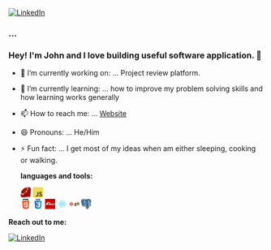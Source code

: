 
  
  <a href="https://www.codeyplus.com/" target="_blank"><img alt="LinkedIn" src="https://www.codeyplus.com/images/codey.png" /></a>


### ...


### Hey! I'm John and I love building useful software application. 👋




- 🔭 I’m currently working on: ... Project review platform.
- 🌱 I’m currently learning: ... how to improve my problem solving skills and how learning works generally
- 📫 How to reach me: ... [Website](https://www.codeyplus.com/)
- 😄 Pronouns: ... He/Him
- ⚡ Fun fact: ... I get most of my ideas when am either sleeping, cooking or walking. 


  **languages and tools:**  

  <code><img height="20" src="https://raw.githubusercontent.com/github/explore/80688e429a7d4ef2fca1e82350fe8e3517d3494d/topics/ruby/ruby.png"></code>
      <code><img height="20" src="https://raw.githubusercontent.com/github/explore/5c058a388828bb5fde0bcafd4bc867b5bb3f26f3/topics/javascript/javascript.png">     </code>
  <code><img height="20" src="https://raw.githubusercontent.com/github/explore/80688e429a7d4ef2fca1e82350fe8e3517d3494d/topics/html/html.png"></code>
  <code><img height="20" src="https://raw.githubusercontent.com/github/explore/80688e429a7d4ef2fca1e82350fe8e3517d3494d/topics/css/css.png"></code>
  <code><img height="20" src="https://raw.githubusercontent.com/github/explore/80688e429a7d4ef2fca1e82350fe8e3517d3494d/topics/rails/rails.png"></code>
  <code><img height="20" src="https://raw.githubusercontent.com/github/explore/80688e429a7d4ef2fca1e82350fe8e3517d3494d/topics/react/react.png"></code>
    <code><img height="20" src="https://raw.githubusercontent.com/github/explore/80688e429a7d4ef2fca1e82350fe8e3517d3494d/topics/git/git.png"></code>
  <code><img height="20" src="https://raw.githubusercontent.com/github/explore/80688e429a7d4ef2fca1e82350fe8e3517d3494d/topics/postgresql/postgresql.png">  </code>
 </code>
 
 
 **Reach out to me:**
 
  <p> <a href="https://www.linkedin.com/in/john-nonso" target="_blank"><img alt="LinkedIn" src="https://img.shields.io/badge/linkedin-%230077B5.svg?&style=for-   the-badge&logo=linkedin&logoColor=white" /></a> 
  
  
  </p> 




